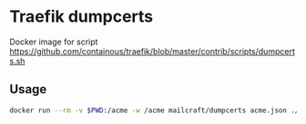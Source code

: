 # Traefik dumpcerts

Docker image for script https://github.com/containous/traefik/blob/master/contrib/scripts/dumpcerts.sh


## Usage

```bash
docker run --rm -v $PWD:/acme -w /acme mailcraft/dumpcerts acme.json ./
```
